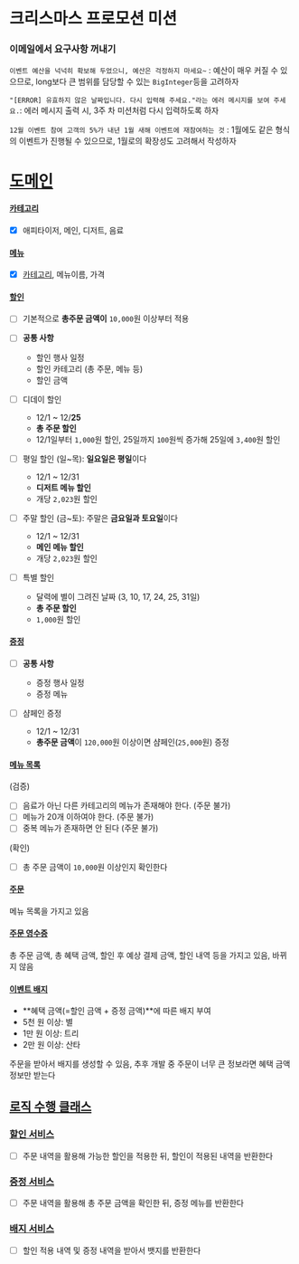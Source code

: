 # 크리스마스 프로모션 미션

### 이메일에서 요구사항 꺼내기

`이벤트 예산을 넉넉히 확보해 두었으니, 예산은 걱정하지 마세요~` : 예산이 매우 커질 수 있으므로, long보다 큰 범위를 담당할 수 있는 `BigInteger`등을 고려하자

`"[ERROR] 유효하지 않은 날짜입니다. 다시 입력해 주세요."라는 에러 메시지를 보여 주세요.`: 에러 메시지 출력 시, 3주 차 미션처럼 다시 입력하도록 하자

`12월 이벤트 참여 고객의 5%가 내년 1월 새해 이벤트에 재참여하는 것` : 1월에도 같은 형식의 이벤트가 진행될 수 있으므로, 1월로의 확장성도 고려해서 작성하자

# [도메인](#도메인)

#### [카테고리](#카테고리)

- [x] 애피타이저, 메인, 디저트, 음료

#### [메뉴](#메뉴)

- [x] [카테고리](#카테고리), 메뉴이름, 가격

#### [할인](#할인)

- [ ] 기본적으로 **총주문 금액이** `10,000`원 이상부터 적용


- [ ] **공통 사항**
  - 할인 행사 일정
  - 할인 카테고리 (총 주문, 메뉴 등)
  - 할인 금액


- [ ] 디데이 할인
  - 12/1 ~ 12/**25**
  - **총 주문 할인**
  - 12/1일부터 `1,000`원 할인, 25일까지 `100`원씩 증가해 25일에 `3,400`원 할인


- [ ] 평일 할인 (일~목): **일요일은 평일**이다
  - 12/1 ~ 12/31
  - **디저트 메뉴 할인**
  - 개당 `2,023`원 할인


- [ ] 주말 할인 (금~토): 주말은 **금요일과 토요일**이다
  - 12/1 ~ 12/31
  - **메인 메뉴 할인**
  - 개당 `2,023`원 할인


- [ ] 특별 할인
  - 달력에 별이 그려진 날짜 (3, 10, 17, 24, 25, 31일)
  - **총 주문 할인**
  - `1,000`원 할인

#### [증정](#증정)

- [ ] **공통 사항**
  - 증정 행사 일정
  - 증정 메뉴


- [ ] 샴페인 증정
  - 12/1 ~ 12/31
  - **총주문 금액**이 `120,000`원 이상이면 샴페인(`25,000`원) 증정

#### [메뉴 목록](#메뉴-목록)

(검증)

- [ ] 음료가 아닌 다른 카테고리의 메뉴가 존재해야 한다. (주문 불가)
- [ ] 메뉴가 20개 이하여야 한다. (주문 불가)
- [ ] 중복 메뉴가 존재하면 안 된다 (주문 불가)

(확인)

- [ ] 총 주문 금액이 `10,000`원 이상인지 확인한다

#### [주문](#주문)
메뉴 목록을 가지고 있음

#### [주문 영수증](#주문-영수증)
총 주문 금액, 총 혜택 금액, 할인 후 예상 결제 금액, 할인 내역 등을 가지고 있음, 바뀌지 않음

#### [이벤트 배지](#이벤트-배지)

- **혜택 금액(=할인 금액 + 증정 금액)**에 따른 배지 부여
- 5천 원 이상: 별
- 1만 원 이상: 트리
- 2만 원 이상: 산타

주문을 받아서 배지를 생성할 수 있음, 추후 개발 중 주문이 너무 큰 정보라면 혜택 금액 정보만 받는다

## [로직 수행 클래스](#로직-수행-클래스)

### [할인 서비스](#할인-서비스)
- [ ] 주문 내역을 활용해 가능한 할인을 적용한 뒤, 할인이 적용된 내역을 반환한다

### [증정 서비스](#증정-서비스)
- [ ] 주문 내역을 활용해 총 주문 금액을 확인한 뒤, 증정 메뉴를 반환한다

### [배지 서비스](#배지-서비스)
- [ ] 할인 적용 내역 및 증정 내역을 받아서 뱃지를 반환한다